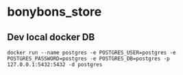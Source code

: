# bonybons_store

## Dev local docker DB

```
docker run --name postgres -e POSTGRES_USER=postgres -e POSTGRES_PASSWORD=postgres -e POSTGRES_DB=postgres -p 127.0.0.1:5432:5432 -d postgres
```